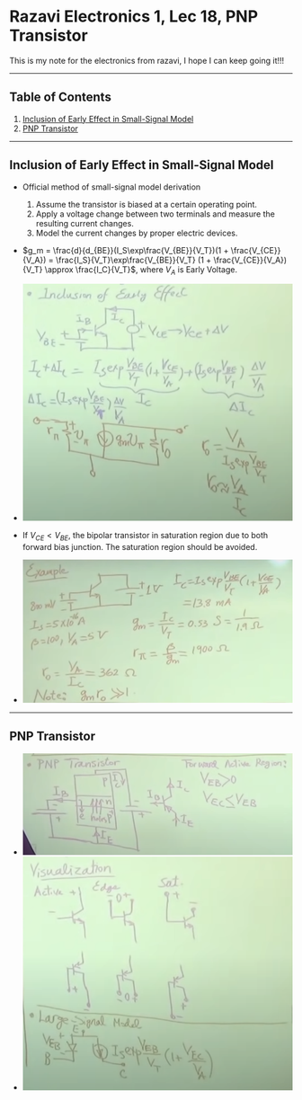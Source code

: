 # Razavi Electronics 1, Lec 18, PNP Transistor

This is my note for the electronics from razavi, I hope I can keep going it!!!

---

## Table of Contents

1. [Inclusion of Early Effect in Small-Signal Model](#inclusion-of-early-effect-in-small-signal-model)
2. [PNP Transistor](#pnp-transistor)




---
## Inclusion of Early Effect in Small-Signal Model
+ Official method of small-signal model derivation
    1. Assume the transistor is biased at a certain operating point.
    2. Apply a voltage change between two terminals and measure the resulting current changes.
    3. Model the current changes by proper electric devices.

+ $g_m = \frac{d}{d_{BE}}(I_S\exp\frac{V_{BE}}{V_T})(1 + \frac{V_{CE}}{V_A}) = \frac{I_S}{V_T}\exp\frac{V_{BE}}{V_T} (1 + \frac{V_{CE}}{V_A}){V_T} \approx \frac{I_C}{V_T}$, where $V_A$ is Early Voltage.

+ ![Small Signal Model for Bipolar Transistor with Early Effect](images/SmallSignalModelBipolarEarlyEffect.png)

+ If $V_{CE} < V_{BE}$, the bipolar transistor in saturation region due to both forward bias junction. The saturation region should be avoided.

+ ![Example of Bipolar Transistor with Early Effect](/images/EarlyEffectBipolarExample.png)
---
## PNP Transistor
+ ![Bipolar PNP Symbol](/images/BipolarPNPSymbol.png)
+ ![](/images/3RegionsBipolar+PNPLargeSignalModel.png)
